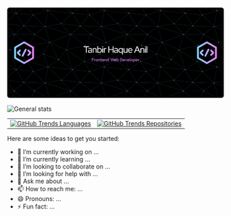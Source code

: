 <!-- <h1 align="center">
    <img src="https://readme-typing-svg.herokuapp.com/?font=Righteous&size=35&center=true&vCenter=true&width=500&height=70&duration=4000&lines=Hi+There!+👋;+I'm+Tanbir+Haque+Anil!;" />
</h1> -->

[![Header](https://raw.githubusercontent.com/Anirat04/Anirat04/main/images/github-header-image.png)](https://www.linkedin.com/in/tanbirhaque/)


![General stats](http://github-profile-summary-cards.vercel.app/api/cards/stats?username=Anirat04&theme=default)


<div align="center">
  <table style="margin: auto;">
    <tr>
      <td align="center">
        <a href="https://githubtrends.io/user/svg/Anirat04/langs?time_range=one_year&use_percent=True&theme=dark">
          <img src="https://api.githubtrends.io/user/svg/Anirat04/langs?time_range=one_year&use_percent=True&theme=dark" alt="GitHub Trends Languages" />
        </a>
      </td>
      <td align="center">
        <a href="https://githubtrends.io/user/svg/Anirat04/repos?time_range=one_year&group=other&loc_metric=changed&theme=dark">
          <img src="https://api.githubtrends.io/user/svg/Anirat04/repos?time_range=one_year&group=other&loc_metric=changed&theme=dark" alt="GitHub Trends Repositories" />
        </a>
      </td>
    </tr>
  </table>
</div>


<!-- **Anirat04/Anirat04** is a ✨ _special_ ✨ repository because its `README.md` (this file) appears on your GitHub profile. -->

Here are some ideas to get you started:

- 🔭 I’m currently working on ...
- 🌱 I’m currently learning ...
- 👯 I’m looking to collaborate on ...
- 🤔 I’m looking for help with ...
- 💬 Ask me about ...
- 📫 How to reach me: ...
- 😄 Pronouns: ...
- ⚡ Fun fact: ...


